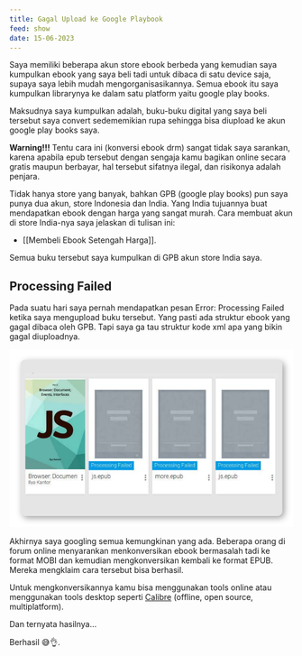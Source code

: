 ```yaml
---
title: Gagal Upload ke Google Playbook
feed: show
date: 15-06-2023
---
```


Saya memiliki beberapa akun store ebook berbeda yang kemudian saya kumpulkan ebook yang saya beli tadi untuk dibaca di satu device saja, supaya saya lebih mudah mengorganisasikannya. Semua ebook itu saya kumpulkan librarynya ke dalam satu platform yaitu google play books.

Maksudnya saya kumpulkan adalah, buku-buku digital yang saya beli tersebut saya convert sedememikian rupa sehingga bisa diupload ke akun google play books saya.

**Warning!!!** Tentu cara ini (konversi ebook drm) sangat tidak saya sarankan, karena apabila epub tersebut dengan sengaja kamu bagikan online secara gratis maupun berbayar, hal tersebut sifatnya ilegal, dan risikonya adalah penjara.

Tidak hanya store yang banyak, bahkan GPB (google play books) pun saya punya dua akun, store Indonesia dan India. Yang India tujuannya buat mendapatkan ebook dengan harga yang sangat murah. Cara membuat akun di store India-nya saya jelaskan di tulisan ini: 

- [[Membeli Ebook Setengah Harga]].

Semua buku tersebut saya kumpulkan di GPB akun store India saya.

## Processing Failed

Pada suatu hari saya pernah mendapatkan pesan Error: Processing Failed ketika saya mengupload buku tersebut. Yang pasti ada struktur ebook yang gagal dibaca oleh GPB. Tapi saya ga tau struktur kode xml apa yang bikin gagal diuploadnya.

![](/assets/img/epub-processing-failed.png)

Akhirnya saya googling semua kemungkinan yang ada. Beberapa orang di forum online menyarankan menkonversikan ebook bermasalah tadi ke format MOBI dan kemudian mengkonversikan kembali ke format EPUB. Mereka mengklaim cara tersebut bisa berhasil.

Untuk mengkonversikannya kamu bisa menggunakan tools online atau menggunakan tools desktop seperti [Calibre](https://calibre-ebook.com/) (offline, open source, multiplatform).

Dan ternyata hasilnya…

Berhasil 😅👌.